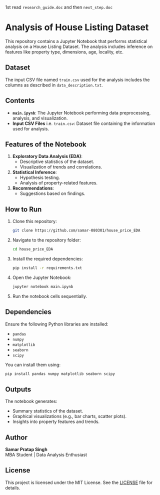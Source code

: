 1st read `research_guide.doc` and then `next_step.doc`
# Analysis of House Listing Dataset

This repository contains a Jupyter Notebook that performs statistical analysis on a House Listing Dataset. The analysis includes inference on features like property type, dimensions, age, locality, etc.

## Dataset

The input CSV file named `train.csv` used for the analysis includes the columns as described in `data_description.txt`.

## Contents

- **`main.ipynb`**: The Jupyter Notebook performing data preprocessing, analysis, and visualization.
- **Input CSV Files** i.e. `train.csv`: Dataset file containing the information used for analysis.

## Features of the Notebook

1. **Exploratory Data Analysis (EDA)**:
   - Descriptive statistics of the dataset.
   - Visualization of trends and correlations.
2. **Statistical Inference**:
   - Hypothesis testing.
   - Analysis of property-related features.
3. **Recommendations**:
   - Suggestions based on findings.

## How to Run

1. Clone this repository:
   ```bash
   git clone https://github.com/samar-080301/house_price_EDA
   ```
2. Navigate to the repository folder:
   ```bash
   cd house_price_EDA
   ```
3. Install the required dependencies:
   ```bash
   pip install -r requirements.txt
   ```
4. Open the Jupyter Notebook:
   ```bash
   jupyter notebook main.ipynb
   ```
5. Run the notebook cells sequentially.

## Dependencies

Ensure the following Python libraries are installed:

- `pandas`
- `numpy`
- `matplotlib`
- `seaborn`
- `scipy`

You can install them using:
```bash
pip install pandas numpy matplotlib seaborn scipy
```

## Outputs

The notebook generates:
- Summary statistics of the dataset.
- Graphical visualizations (e.g., bar charts, scatter plots).
- Insights into property features and trends.

## Author

**Samar Pratap Singh**  
MBA Student | Data Analysis Enthusiast  

## License

This project is licensed under the MIT License. See the [LICENSE](LICENSE) file for details.
